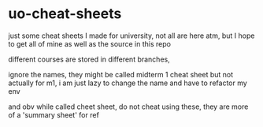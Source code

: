 # uo-cheat-sheets
just some cheat sheets I made for university, not all are here atm, but I hope to get all of mine as well as the source in this repo

different courses are stored in different branches,

ignore the names, they might be called midterm 1 cheat sheet but not actually for m1, i am just lazy to change the name and have to refactor my env

and obv while called cheet sheet, do not cheat using these, they are more of a 'summary sheet' for ref
